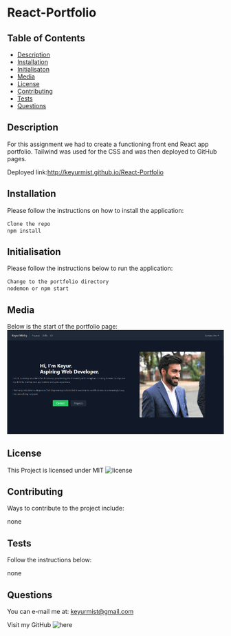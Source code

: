 # React-Portfolio

## Table of Contents

- [Description](#description)
- [Installation](#installation)
- [Initialisaton](#initialisation)
- [Media](#media)
- [License](#license)
- [Contributing](#contributing)
- [Tests](#tests)
- [Questions](#questions)

## Description

For this assignment we had to create a functioning front end React app portfolio. Tailwind was used for the CSS and was then deployed to GitHub pages.

Deployed link:http://keyurmist.github.io/React-Portfolio

## Installation

Please follow the instructions on how to install the application:

```
Clone the repo
npm install
```

## Initialisation

Please follow the instructions below to run the application:

```
Change to the portfolio directory
nodemon or npm start
```

## Media

Below is the start of the portfolio page:
![react](./updated.png)

## License

This Project is licensed under MIT ![license](https://img.shields.io/badge/MIT-License-orange)

## Contributing

Ways to contribute to the project include:

none

## Tests

Follow the instructions below:

none

## Questions

You can e-mail me at: keyurmist@gmail.com

Visit my GitHub ![here](https://github.com/keyurmist)
